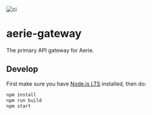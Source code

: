 ![ci](https://github.com/NASA-AMMOS/aerie-gateway/actions/workflows/ci.yml/badge.svg)

# aerie-gateway

The primary API gateway for Aerie.

## Develop

First make sure you have [Node.js LTS](https://nodejs.org) installed, then do:

```sh
npm install
npm run build
npm start
```
